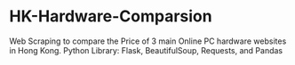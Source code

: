 # HK-Hardware-Comparsion
Web Scraping to compare the Price of 3 main Online PC hardware websites in Hong Kong.
Python Library: Flask, BeautifulSoup, Requests, and Pandas

